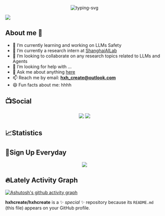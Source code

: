 <!-- <p algin='center'>
    <img src="https://raw.githubusercontent.com/hxhcreate/hxhcreate/master/name.svg" alt="hxhcreate" />
</p> -->

<p align='center'>
    <img algin="center" src="https://readme-typing-svg.herokuapp.com?color=F1FF64&center=true&vCenter=true&multiline=true&width=500&height=40&lines=Welcome+to+My+Github!+Have+a+nice+Day!!" alt="typing-svg" />
</p>

<img src="https://visitor-badge.laobi.icu/badge?page_id=hxhcreate.hxhcreate" />


<!--<div align="center"> <img src="https://visitor-badge.glitch.me/badge?page_id=hxhcreate" /> </div>-->

## About me 👋

- 🌱 I’m currently learning and working on LLMs Safety
- 🔭 I’m currently a research intern at [ShanghaiAILab](https://www.shlab.org.cn)
- 👯 I’m looking to collaborate on any research topics related to LLMs and Agents
- 🤔 I’m looking for help with ...
- 💬 Ask me about anything [here](https://github.com/hxhcreate/hxhcreate/issues)
- 📫 Reach me by email: **hxh_create@outlook.com**
- 😄 Fun facts about me: hhhh

## 📺Social
<p align="center">
     <a title="github" target="_blank" href="https://github.com/hxhcreate"><img src="https://img.shields.io/badge/dynamic/json?label=GitHub&suffix=%20followers&query=%24.data.totalSubs&url=https%3A%2F%2Fapi.spencerwoo.com%2Fsubstats%2F%3Fsource%3Dgithub%26queryKey%3Dhxhcreate&labelColor=282c34&color=353940&logo=github&longCache=true" /></a>
    <a title="zhihu" target="_blank" href="https://www.zhihu.com/people/okczong-hui-ying-de"><img src="https://img.shields.io/badge/dynamic/json?url=https%3A%2F%2Fapi.swo.moe%2Fstats%2Fzhihu%2Fokczong-hui-ying-de&query=count&color=282c34&label=%E7%9F%A5%E4%B9%8E&labelColor=0084ff&logo=zhihu&logoColor=ffffff&suffix=+%E5%85%B3%E6%B3%A8&cacheSeconds=3600" ></a>

</p>

## 📈Statistics
<!-- ![Metrics](https://metrics.lecoq.io/hxhcreate?template=classic&base=header%2C%20activity%2C%20community%2C%20repositories%2C%20metadata&base.indepth=false&base.hireable=false&base.skip=false&config.timezone=Asia%2FShanghai)
-->

<!--
[![Anurag's GitHub stats](https://github-readme-stats.vercel.app/api?username=hxhcreate&show_icons=true)](https://github.com/anuraghazra/github-readme-stats)
![Top Langs](https://github-readme-stats.vercel.app/api/top-langs/?username=hxhcreate&hide=tex,html)
-->


## 🎯Sign Up Everyday

<div align="center">
    <img  src="https://github-readme-streak-stats.herokuapp.com/?user=hxhcreate&theme=tokyonight" />
</div>

## 🔥Lately Activity Graph

[![Ashutosh's github activity graph](https://github-readme-activity-graph.vercel.app/graph?username=hxhcreate&theme=react-dark)](https://github.com/ashutosh00710/github-readme-activity-graph)



**hxhcreate/hxhcreate** is a ✨ _special_ ✨ repository because its `README.md` (this file) appears on your GitHub profile.



